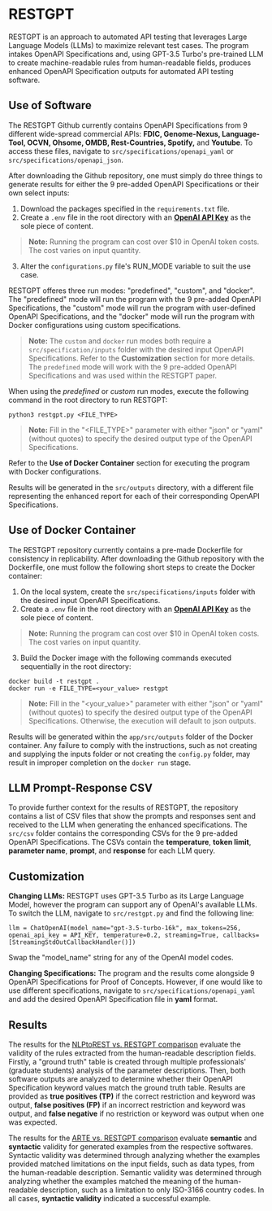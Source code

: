 # RESTGPT

RESTGPT is an approach to automated API testing that leverages Large Language Models (LLMs) to maximize relevant test cases. The program intakes OpenAPI Specifications and, using GPT-3.5 Turbo's pre-trained LLM to create machine-readable rules from human-readable fields, produces enhanced OpenAPI Specification outputs for automated API testing software.

## Use of Software

The RESTGPT Github currently contains OpenAPI Specifications from 9 different wide-spread commercial APIs: **FDIC, Genome-Nexus, Language-Tool, OCVN, Ohsome, OMDB, Rest-Countries, Spotify,** and **Youtube**. To access these files, navigate to `src/specifications/openapi_yaml` or `src/specifications/openapi_json`.

After downloading the Github repository, one must simply do three things to generate results for either the 9 pre-added OpenAPI Specifications or their own select inputs:
1. Download the packages specified in the `requirements.txt` file.
2. Create a `.env` file in the root directory with an [**OpenAI API Key**](https://platform.openai.com/account/api-keys) as the sole piece of content.
> **Note:**
> Running the program can cost over $10 in OpenAI token costs. The cost varies on input quantity.
3. Alter the `configurations.py` file's RUN_MODE variable to suit the use case.

RESTGPT offeres three run modes: "predefined", "custom", and "docker". The "predefined" mode will run the program with the 9 pre-added OpenAPI Specifications, the "custom" mode will run the program with user-defined OpenAPI Specifications, and the "docker" mode will run the program with Docker configurations using custom specifications.

> **Note:**
> The `custom` and `docker` run modes both require a `src/specification/inputs` folder with the desired input OpenAPI Specifications. Refer to the **Customization** section for more details. The `predefined` mode will work with the 9 pre-added OpenAPI Specifications and was used within the RESTGPT paper.

When using the _predefined_ or _custom_ run modes, execute the following command in the root directory to run RESTGPT:
```
python3 restgpt.py <FILE_TYPE>
```
> **Note:**
> Fill in the "<FILE_TYPE>" parameter with either "json" or "yaml" (without quotes) to specify the desired output type of the OpenAPI Specifications.

Refer to the **Use of Docker Container** section for executing the program with Docker configurations.

Results will be generated in the `src/outputs` directory, with a different file representing the enhanced report for each of their corresponding OpenAPI Specifications. 

## Use of Docker Container

The RESTGPT repository currently contains a pre-made Dockerfile for consistency in replicability. After downloading the Github repository with the Dockerfile, one must follow the following short steps to create the Docker container:
1. On the local system, create the `src/specifications/inputs` folder with the desired input OpenAPI Specifications.
2. Create a `.env` file in the root directory with an [**OpenAI API Key**](https://platform.openai.com/account/api-keys) as the sole piece of content.
> **Note:**
> Running the program can cost over $10 in OpenAI token costs. The cost varies on input quantity.
3. Build the Docker image with the following commands executed sequentially in the root directory:
```
docker build -t restgpt .
docker run -e FILE_TYPE=<your_value> restgpt
```

> **Note:**
> Fill in the "<your_value>" parameter with either "json" or "yaml" (without quotes) to specify the desired output type of the OpenAPI Specifications. Otherwise, the execution will default to json outputs.

Results will be generated within the `app/src/outputs` folder of the Docker container. Any failure to comply with the instructions, such as not creating and supplying the inputs folder or not creating the `config.py` folder, may result in improper completion on the `docker run` stage.

## LLM Prompt-Response CSV

To provide further context for the results of RESTGPT, the repository contains a list of CSV files that show the prompts and responses sent and received to the LLM when generating the enhanced specifications. The `src/csv` folder contains the corresponding CSVs for the 9 pre-added OpenAPI Specifications. The CSVs contain the **temperature**, **token limit**, **parameter name**, **prompt**, and **response** for each LLM query.

## Customization

**Changing LLMs:** RESTGPT uses GPT-3.5 Turbo as its Large Language Model, however the program can support any of OpenAI's available LLMs. To switch the LLM, navigate to `src/restgpt.py` and find the following line:
```
llm = ChatOpenAI(model_name="gpt-3.5-turbo-16k", max_tokens=256, openai_api_key = API_KEY, temperature=0.2, streaming=True, callbacks=[StreamingStdOutCallbackHandler()])
```
Swap the "model_name" string for any of the OpenAI model codes.

**Changing Specifications:** The program and the results come alongside 9 OpenAPI Specifications for Proof of Concepts. However, if one would like to use different specifications, navigate to `src/specifications/openapi_yaml` and add the desired OpenAPI Specification file in **yaml** format.

## Results

The results for the [NLPtoREST vs. RESTGPT comparison](https://docs.google.com/spreadsheets/d/1_8WJ6GkmMhOOTBmXf3d9vMPF5r7FrE34A51fHcyOQPA/edit?usp=sharing) evaluate the validity of the rules extracted from the human-readable description fields. Firstly, a "ground truth" table is created through multiple professionals' (graduate students) analysis of the parameter descriptions. Then, both software outputs are analyzed to determine whether their OpenAPI Specification keyword values match the ground truth table. Results are provided as **true positives (TP)** if the correct restriction and keyword was output, **false positives (FP)** if an incorrect restriction and keyword was output, and **false negative** if no restriction or keyword was output when one was expected.

The results for the [ARTE vs. RESTGPT comparison](https://docs.google.com/spreadsheets/d/1NLgmgkgMhnl31Z1_Z3j6-9aGUVhPEo67h6vkMKZnfFI/edit?usp=sharing) evaluate **semantic** and **syntactic** validity for generated examples from the respective softwares. Syntactic validity was determined through analyzing whether the examples provided matched limitations on the input fields, such as data types, from the human-readable description. Semantic validity was determined through analyzing whether the examples matched the meaning of the human-readable description, such as a limitation to only ISO-3166 country codes. In all cases, **syntactic validity** indicated a successful example.
